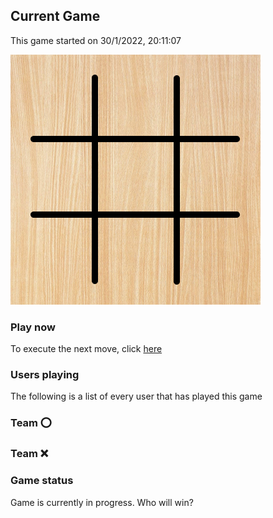 ## Current Game

This game started on 30/1/2022, 20:11:07

![alt text](https://github.com/donadev/TicTacToe/blob/main/games/current/output.png?raw=true)

### Play now
To execute the next move, click [here](https://github.com/donadev/TicTacToe/issues/new?title=x%20%24&body=%0APlease%20replace%20in%20the%20title%20the%20char%20%22%24%22%20with%20the%20index%20of%20your%20move%2C%20following%20the%20schema%3A%0A1%20%7C%202%20%7C%203%0A---------%0A4%20%7C%205%20%7C%206%0A---------%0A7%20%7C%208%20%7C%209%0A%0APlease%20remind%20that%20if%20you%20break%20the%20game%20rules%20the%20move%20will%20not%20be%20applied.%0AIf%20the%20move%20is%20authorized%2C%20it%20will%20display%20with%20your%20name%20on%20the%20readme%20in%20approx%2020%20seconds.%0A)

### Users playing
The following is a list of every user that has played this game
### Team ⭕️



### Team ❌




### Game status
Game is currently in progress. Who will win?
